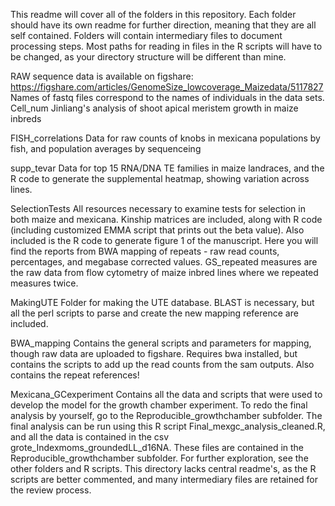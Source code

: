This readme will cover all of the folders in this repository.  Each folder should have its own readme for further direction, meaning that they are all self contained. Folders will contain intermediary files to document processing steps.  Most paths for reading in files in the R scripts will have to be changed, as your directory structure will be different than mine.

RAW sequence data is available on figshare:
	https://figshare.com/articles/GenomeSize_lowcoverage_Maizedata/5117827
Names of fastq files correspond to the names of individuals in the data sets.
Cell_num
	Jinliang's analysis of shoot apical meristem growth in maize inbreds

FISH_correlations
	Data for raw counts of knobs in mexicana populations by fish, and population averages by sequenceing
	
supp_tevar
	Data for top 15 RNA/DNA TE families in maize landraces, and the R code to generate the supplemental heatmap, showing variation across lines.
	
SelectionTests
	All resources necessary to examine tests for selection in both maize and mexicana.  Kinship matrices are included, along with R code (including customized EMMA script that prints out the beta value).  Also included is the R code to generate figure 1 of the manuscript. Here you will find the reports from BWA mapping of repeats - raw read counts, percentages, and megabase corrected values. GS_repeated measures are the raw data from flow cytometry of maize inbred lines where we repeated measures twice.
	
MakingUTE
	Folder for making the UTE database.  BLAST is necessary, but all the perl scripts to parse and create the new mapping reference are included.
	
BWA_mapping
	Contains the general scripts and parameters for mapping, though raw data are uploaded to figshare.  Requires bwa installed, but contains the scripts to add up the read counts from the sam outputs.  Also contains the repeat references!
	
Mexicana_GCexperiment
	Contains all the data and scripts that were used to develop the model for the growth chamber experiment.  To redo the final analysis by yourself, go to the Reproducible_growthchamber subfolder. The final analysis can be run using this R script Final_mexgc_analysis_cleaned.R, and all the data is contained in the csv grote_Indexmoms_groundedLL_d16NA. These files are contained in the Reproducible_growthchamber subfolder.  For further exploration, see the other folders and R scripts.  This directory lacks central readme's, as the R scripts are better commented, and many intermediary files are retained for the review process.    

